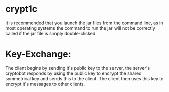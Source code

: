 # crypt1c
It is recommended that you launch the jar files from the command line, as in most operating systems the command to run the jar will not be correctly called if the jar file is simply double-clicked.

# Key-Exchange:
The client begins by sending it's public key to the server, the server's cryptobot responds by using the public key to encrypt the shared symmetrical key and sends this to the client. The client then uses this key to encrypt it's messages to other clients.
